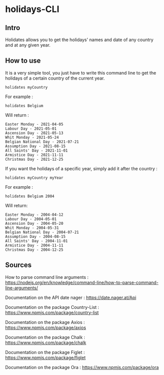 # holidays-CLI

## Intro
Holidates allows you to get the holidays' names and date of any country and at any given year.

## How to use

It is a very simple tool, you just have to write this command line to get the holidays of a certain country of the current year.

```holidates myCountry```

For example :

```holidates Belgium```

Will return :

```Easter Sunday - 2021-04-04
Easter Monday - 2021-04-05
Labour Day - 2021-05-01
Ascension Day - 2021-05-13
Whit Monday - 2021-05-24
Belgian National Day - 2021-07-21
Assumption Day - 2021-08-15
All Saints' Day - 2021-11-01
Armistice Day - 2021-11-11
Christmas Day - 2021-12-25
```

If you want the holidays of a specific year, simply add it after the country :

```holidates myCountry myYear```

For example :

```holidates Belgium 2004```

Will return:

```Easter Sunday - 2004-04-11
Easter Monday - 2004-04-12
Labour Day - 2004-05-01
Ascension Day - 2004-05-20
Whit Monday - 2004-05-31
Belgian National Day - 2004-07-21
Assumption Day - 2004-08-15
All Saints' Day - 2004-11-01
Armistice Day - 2004-11-11
Christmas Day - 2004-12-25
```

## Sources

How to parse command line arguments :
<https://nodejs.org/en/knowledge/command-line/how-to-parse-command-line-arguments/>

Documentation on the API date nager :
<https://date.nager.at/Api>

Documentation on the package Country-List :
<https://www.npmjs.com/package/country-list>

Documentation on the package Axios :
<https://www.npmjs.com/package/axios>

Documentation on the package Chalk :
<https://www.npmjs.com/package/chalk>

Documentation on the package Figlet :
<https://www.npmjs.com/package/figlet>

Documentation on the package Ora :
<https://www.npmjs.com/package/ora>
